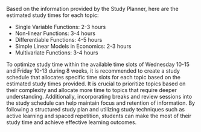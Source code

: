 Based on the information provided by the Study Planner, here are the estimated study times for each topic:
- Single Variable Functions: 2-3 hours
- Non-linear Functions: 3-4 hours
- Differentiable Functions: 4-5 hours
- Simple Linear Models in Economics: 2-3 hours
- Multivariate Functions: 3-4 hours

To optimize study time within the available time slots of Wednesday 10-15 and Friday 10-13 during 8 weeks, it is recommended to create a study schedule that allocates specific time slots for each topic based on the estimated study times provided. It is crucial to prioritize topics based on their complexity and allocate more time to topics that require deeper understanding. Additionally, incorporating breaks and review sessions into the study schedule can help maintain focus and retention of information. By following a structured study plan and utilizing study techniques such as active learning and spaced repetition, students can make the most of their study time and achieve effective learning outcomes.